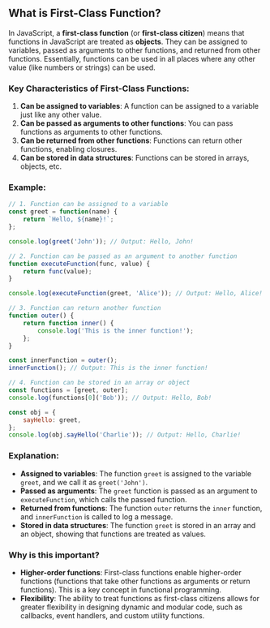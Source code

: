## What is First-Class Function?

In JavaScript, a **first-class function** (or **first-class citizen**) means that functions in JavaScript are treated as **objects**. They can be assigned to variables, passed as arguments to other functions, and returned from other functions. Essentially, functions can be used in all places where any other value (like numbers or strings) can be used.

### Key Characteristics of First-Class Functions:
1. **Can be assigned to variables**: A function can be assigned to a variable just like any other value.
2. **Can be passed as arguments to other functions**: You can pass functions as arguments to other functions.
3. **Can be returned from other functions**: Functions can return other functions, enabling closures.
4. **Can be stored in data structures**: Functions can be stored in arrays, objects, etc.

### Example:

```javascript
// 1. Function can be assigned to a variable
const greet = function(name) {
    return `Hello, ${name}!`;
};

console.log(greet('John')); // Output: Hello, John!

// 2. Function can be passed as an argument to another function
function executeFunction(func, value) {
    return func(value);
}

console.log(executeFunction(greet, 'Alice')); // Output: Hello, Alice!

// 3. Function can return another function
function outer() {
    return function inner() {
        console.log('This is the inner function!');
    };
}

const innerFunction = outer();
innerFunction(); // Output: This is the inner function!

// 4. Function can be stored in an array or object
const functions = [greet, outer];
console.log(functions[0]('Bob')); // Output: Hello, Bob!

const obj = {
    sayHello: greet,
};
console.log(obj.sayHello('Charlie')); // Output: Hello, Charlie!
```

### Explanation:
- **Assigned to variables**: The function `greet` is assigned to the variable `greet`, and we call it as `greet('John')`.
- **Passed as arguments**: The `greet` function is passed as an argument to `executeFunction`, which calls the passed function.
- **Returned from functions**: The function `outer` returns the `inner` function, and `innerFunction` is called to log a message.
- **Stored in data structures**: The function `greet` is stored in an array and an object, showing that functions are treated as values.

### Why is this important?
- **Higher-order functions**: First-class functions enable higher-order functions (functions that take other functions as arguments or return functions). This is a key concept in functional programming.
- **Flexibility**: The ability to treat functions as first-class citizens allows for greater flexibility in designing dynamic and modular code, such as callbacks, event handlers, and custom utility functions.